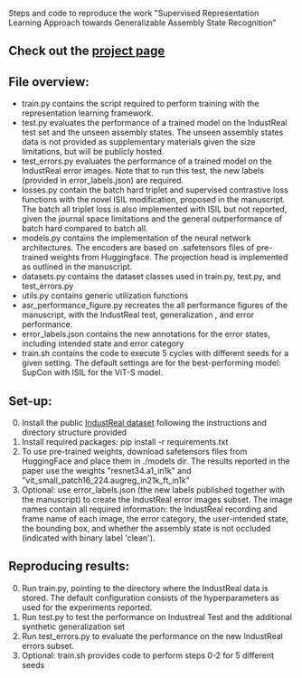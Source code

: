Steps and code to reproduce the work "Supervised Representation Learning Approach towards Generalizable Assembly State Recognition"

## Check out the [project page](https://timschoonbeek.github.io/state_rec)

## File overview: 
- train.py contains the script required to perform training with the representation learning 
  framework.
- test.py evaluates the performance of a trained model on the IndustReal test set and the 
  unseen assembly states. The unseen assembly states data is not 
  provided as supplementary materials given the size limitations, but will be publicly hosted.
- test_errors.py evaluates the performance of a trained model on the IndustReal error images.
  Note that to run this test, the new labels (provided in error_labels.json) are required.
- losses.py contain the batch hard triplet and supervised contrastive loss functions with the
  novel ISIL modification, proposed in the manuscript. The batch all triplet loss is also 
  implemented with ISIL but not reported, given the journal space limitations and the general
  outperformance of batch hard compared to batch all.
- models.py contains the implementation of the neural network architectures. The encoders
  are based on .safetensors files of pre-trained weights from Huggingface. The projection 
  head is implemented as outlined in the manuscript.
- datasets.py contains the dataset classes used in train.py, test.py, and test_errors.py
- utils.py contains generic utilization functions
- asr_performance_figure.py recreates the all performance figures of the manuscript, with the 
  IndustReal test, generalization , and error performance.
- error_labels.json contains the new annotations for the error states, including intended state
  and error category 
- train.sh contains the code to execute 5 cycles with different seeds for a given setting. The
  default settings are for the best-performing model: SupCon with ISIL for the ViT-S model.


## Set-up:

0. Install the public [IndustReal dataset](https://timschoonbeek.github.io/industreal) following
   the instructions and directory structure provided
1. Install required packages: pip install -r requirements.txt
2. To use pre-trained weights, download safetensors files from HuggingFace 
   and place them in ./models dir. The results reported in the paper use the weights 
   "resnet34.a1_in1k" and "vit_small_patch16_224.augreg_in21k_ft_in1k"
3. Optional: use error_labels.json (the new labels published together with the manuscript) to
   create the IndustReal error images subset. The image names contain all required information:
   the IndustReal recording and frame name of each image, the error category, the user-intended 
   state, the bounding box, and whether the assembly state is not occluded (indicated with binary
   label 'clean').


## Reproducing results:

0. Run train.py, pointing to the directory where the IndustReal data is stored. The default 
   configuration consists of the hyperparameters as used for the experiments reported.
1. Run test.py to test the performance on Industreal Test and the additional synthetic 
   generalization set
2. Run test_errors.py to evaluate the performance on the new IndustReal errors subset.
3. Optional: train.sh provides code to perform steps 0-2 for 5 different seeds 
